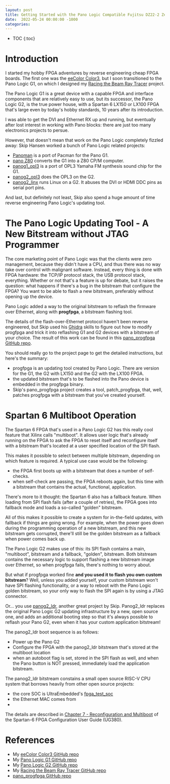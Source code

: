 ```yaml
---
layout: post
title: Getting Started with the Pano Logic Compatible Fujitsu DZ22-2 Zero Client
date:  2022-05-24 00:00:00 -1000
categories:
---
```


* TOC
{:toc}

# Introduction

I started my hobby FPGA adventures by reverse engineering cheap FPGA boards. The first one was
the [eeColor Color3](/2018/04/08/Hacking-the-eeColor-Color3.html), but I soon transitioned to
the Pano Logic G1, on which I designed my 
[Racing the Beam Ray Tracer](/rtl/2018/11/26/Racing-the-Beam-Ray-Tracer.html)
project. 

The Pano Logic G1 is a great device with a capable FPGA and interface components that
are relatively easy to use, but its successor, the Pano Logic G2, is the true power house,
with a Spartan 6 LX150 or LX100 FPGA that's large even by today's hobby standards, 10 years
after its introduction.

I was able to get the DVI and Ethernet RX up and running, but eventually after lost interest 
in working with Pano blocks: there are just too many electronics projects to persue.

However, that doesn't mean that work on the Pano Logic completely fizzled away: Skip Hansen 
worked a bunch of Pano Logic related projects:

* [Panoman](https://github.com/skiphansen/pano_man) is a port of Pacman for the Pano G1.
* [pano Z80](https://github.com/skiphansen/pano_z80) converts the G1 into a Z80 CP/M computer.
* [panog1_opl3](https://github.com/skiphansen/panog1_opl3) is a port of OPL3 Yamaha
  FM synthesis sound chip for the G1.
* [panog2_opl3](https://github.com/skiphansen/panog1_opl3) does the OPL3 on the G2.
* [panog2_linx](https://github.com/skiphansen/panog2_linux) runs Linux on a G2. It abuses
  the DVI or HDMI DDC pins as serial port pins.
 
And last, but definitely not least, Skip also spend a huge amount of time reverse engineering
Pano Logic's updating tool. 

# The Pano Logic Updating Tool - A New Bitstream without JTAG Programmer

The core marketing point of Pano Logic was that the clients were zero management, because
they didn't have a CPU, and thus there was no way take over control with malignant software.
Instead, every thing is done with FPGA hardware: the TCP/IP protocol stack, the USB protocol
stack, everything. Whether or not that's a feature is up for debate, but it raises the question:
what happens if there's a bug in the bitstream that configure the FPGA? You want to be able
to flash a new bitstream, preferably without opening up the device.

Pano Logic added a way to the original bitstream to reflash the firmware over Ethernet, along
with **progfpga**, a bitstream flashing tool.

The details of the flash-over-Ethernet protocol haven't been reverse engineered, but Skip
used his [Ghidra](https://ghidra-sre.org/) skills to figure out how to modify progfpga
and trick it into reflashing G1 and G2 devices with a bitstream of your choice.
The result of this work can be found in this 
[pano_progfpga GitHub repo](https://github.com/skiphansen/pano_progfpga).

You should really go to the project page to get the detailed instructions, but here's the
summary:

* progfpga is an updating tool created by Pano Logic. There are version for the G1, the G2
  with LX150 and the G2 with the LX100 FPGA.
* the updated bitstream that's to be flashed into the Pano device is embedded in the
  progfpga binary.
* Skip's pano_progfpga project creates a tool, patch_progfpga, that, well, patches
  progfpga with a bitstream that you've created yourself.

# Spartan 6 Multiboot Operation

The Spartan 6 FPGA that's used in a Pano Logic G2 has this really cool feature that Xilinx calls "multiboot".
It allows user logic that's already running on the FPGA to ask the FPGA to reset itself and 
reconfigure itself with a bitstream that's located at a user specified location of the
SPI flash.

This makes it possible to select between multiple bitstream, depending on which feature
is required.  A typical use case would be the following:

* the FPGA first boots up with a bitstream that does a number of self-checks. 
* when self-check are passing, the FPGA reboots again, but this time with a bitstream
  that contains the actual, functional, application.

There's more to it thought: the Spartan 6 also has a fallback feature. When loading from SPI flash
fails (after a couple of retries), the FPGA goes into fallback mode and loads a so-called "golden"
bitstream.

All of this makes it possible to create a system for in-the-field updates, with fallback if things are going
wrong. For example, when the power goes down during the programming operation of a new bitstream, and
this new bitstream gets corrupted, there'll still be the golden bitstream as a fallback when power comes
back up.

The Pano Logic G2 makes use of this: its SPI flash contains a main, "multiboot", bitstream and 
a fallback, "golden", bitstream.  Both bitstream contains the necessary logic to support flashing 
a new bitstream image over Ethernet, so when progfpga fails, there's nothing to worry about.

But what if progfpga worked fine **and you used it to flash you own custom bitstream**? Well, 
unless you added yourself, your custom bitstream won't have SPI flashing functionality, or
a way to reboot with the Pano Logic golden bitstream, so your only way to flash the SPI again
is by using a JTAG connector. 

Or... you use [panog2_ldr](https://github.com/skiphansen/panog2_ldr), another great project by
Skip. Panog2_ldr replaces the original Pano Logic G2 updating infrastructure by a new, open
source one, and adds an additional booting step so that it's always possible to reflash your Pano
G2, even when it has your custom application bitstream!

The panog2_ldr boot sequence is as follows:

* Power up the Pano G2
* Configure the FPGA with the panog2_ldr bitstream that's stored at the multiboot location
* when an autoboot flag is set, stored in the SPI flash as well, and when the Pano button is
  NOT pressed, immediately load the application bitstream. 

The panog2_ldr bitstream constains a small open source RISC-V CPU system that borrows heavily
from other open source projects:

* the core SOC is UltraEmbedded's [fpga_test_soc](...)
* the Ethernet MAC comes from 
* 


The details are described in 
[Chapter 7 - Reconfiguration and Multiboot](/assets/panologic-g2/multiboot/xilinx_spartan6_config_ug380.pdf#page=127)
of the Spartan-6 FPGA Configuration User Guide (UG380).



# References

* My [eeColor Color3 GitHub repo](https://github.com/tomverbeure/color3)
* My [Pano Logic G1 GitHub repo](https://github.com/tomverbeure/panologic)
* My [Pano Logic G2 GitHub repo](https://github.com/tomverbeure/panologic-g2)
* My [Racing the Beam Ray Tracer GitHub repo](https://github.com/tomverbeure/rt)
* [pano_progfpga GitHub repo](https://github.com/skiphansen/pano_progfpga)



